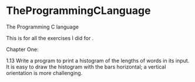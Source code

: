 TheProgrammingCLanguage
=======================

The Programming C language

This is for all the exercises I did for <The Programming C Language>.

Chapter One:

1.13 Write a program to print a histogram of the lengths of words in its input. It is easy to draw the histogram with the bars horizontal; a vertical orientation is more challenging.
